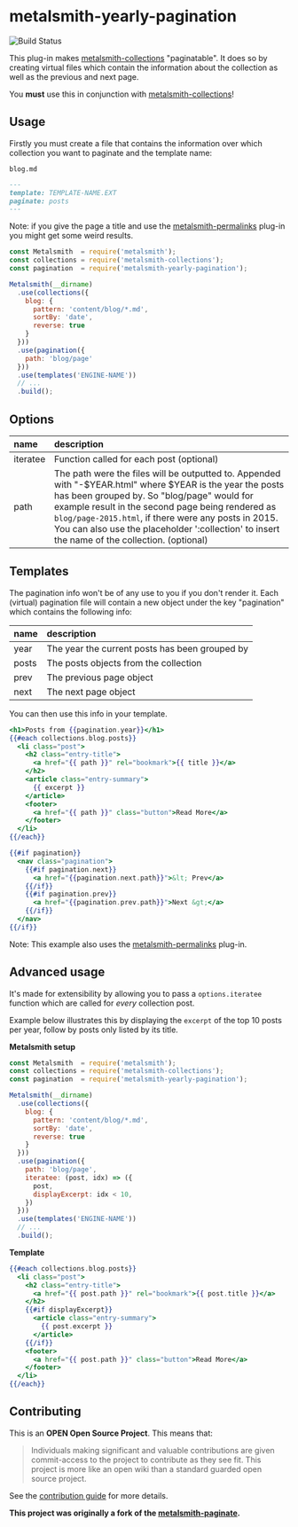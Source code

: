 # metalsmith-yearly-pagination

![Build Status](https://github.com/phillipj/metalsmith-yearly-pagination/workflows/Tests/badge.svg)

This plug-in makes [metalsmith-collections](https://github.com/segmentio/metalsmith-collections) "paginatable". It does so by creating virtual files which contain the information about the collection as well as the previous and next page.

You **must** use this in conjunction with [metalsmith-collections](https://github.com/segmentio/metalsmith-collections)!

## Usage

Firstly you must create a file that contains the information over which collection you want to paginate and the template name:

`blog.md`

```markdown
---
template: TEMPLATE-NAME.EXT
paginate: posts
---
```

Note: if you give the page a title and use the [metalsmith-permalinks](https://github.com/segmentio/metalsmith-permalinks) plug-in you might get some weird results.

```js
const Metalsmith  = require('metalsmith');
const collections = require('metalsmith-collections');
const pagination  = require('metalsmith-yearly-pagination');

Metalsmith(__dirname)
  .use(collections({
    blog: {
      pattern: 'content/blog/*.md',
      sortBy: 'date',
      reverse: true
    }
  }))
  .use(pagination({
    path: 'blog/page'
  }))
  .use(templates('ENGINE-NAME'))
  // ...
  .build();
```

## Options

| name | description |
|:-----|:------------|
|iteratee|Function called for each post (optional) |
|path|The path were the files will be outputted to. Appended with "-$YEAR.html" where $YEAR is the year the posts has been grouped by. So "blog/page" would for example result in the second page being rendered as `blog/page-2015.html`, if there were any posts in 2015. You can also use the placeholder ':collection' to insert the name of the collection. (optional)|

## Templates

The pagination info won't be of any use to you if you don't render it. Each (virtual) pagination file will contain a new object under the key "pagination" which contains the following info:

| name | description |
|:-----|:------------|
|year|The year the current posts has been grouped by|
|posts|The posts objects from the collection|
|prev|The previous page object|
|next|The next page object|

You can then use this info in your template.

```handlebars
<h1>Posts from {{pagination.year}}</h1>
{{#each collections.blog.posts}}
  <li class="post">
    <h2 class="entry-title">
      <a href="{{ path }}" rel="bookmark">{{ title }}</a>
    </h2>
    <article class="entry-summary">
      {{ excerpt }}
    </article>
    <footer>
      <a href="{{ path }}" class="button">Read More</a>
    </footer>
  </li>
{{/each}}

{{#if pagination}}
  <nav class="pagination">
    {{#if pagination.next}}
      <a href="{{pagination.next.path}}">&lt; Prev</a>
    {{/if}}
    {{#if pagination.prev}}
      <a href="{{pagination.prev.path}}">Next &gt;</a>
    {{/if}}
  </nav>
{{/if}}
```

Note: This example also uses the [metalsmith-permalinks](https://github.com/segmentio/metalsmith-permalinks) plug-in.

## Advanced usage

It's made for extensibility by allowing you to pass a `options.iteratee` function which are called for *every* collection post.

Example below illustrates this by displaying the `excerpt` of the top 10 posts per year, follow by posts only listed by its title.

**Metalsmith setup**

```js
const Metalsmith  = require('metalsmith');
const collections = require('metalsmith-collections');
const pagination  = require('metalsmith-yearly-pagination');

Metalsmith(__dirname)
  .use(collections({
    blog: {
      pattern: 'content/blog/*.md',
      sortBy: 'date',
      reverse: true
    }
  }))
  .use(pagination({
    path: 'blog/page',
    iteratee: (post, idx) => ({
      post,
      displayExcerpt: idx < 10,
    })
  }))
  .use(templates('ENGINE-NAME'))
  // ...
  .build();
```

**Template**

```handlebars
{{#each collections.blog.posts}}
  <li class="post">
    <h2 class="entry-title">
      <a href="{{ post.path }}" rel="bookmark">{{ post.title }}</a>
    </h2>
    {{#if displayExcerpt}}
      <article class="entry-summary">
        {{ post.excerpt }}
      </article>
    {{/if}}
    <footer>
      <a href="{{ post.path }}" class="button">Read More</a>
    </footer>
  </li>
{{/each}}
```

## Contributing

This is an **OPEN Open Source Project**. This means that:

> Individuals making significant and valuable contributions are given commit-access to the project to contribute as they see fit. This project is more like an open wiki than a standard guarded open source project.

See the [contribution guide](CONTRIBUTING.md) for more details.

**This project was originally a fork of the [metalsmith-paginate](https://github.com/RobinThrift/metalsmith-paginate).**
